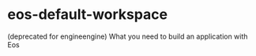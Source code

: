 # eos-default-workspace
(deprecated for engineengine)
What you need to build an application with Eos
